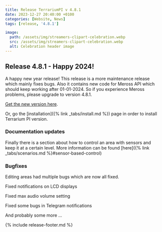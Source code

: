 ```yaml
---
title: Release TerrariumPI v 4.8.1
date: 2023-12-27 20:40:00 +0100
categories: [Website, News]
tags: [release, '4.8.1']

image:
  path: /assets/img/streamers-clipart-celebration.webp
  src: /assets/img/streamers-clipart-celebration.webp
  alt: Celebration header image
---
```


## Release 4.8.1 - Happy 2024!

A happy new year release! This release is a more maintenance release which mainly fixes bugs. Also it contains new code for Meross API which should keep working after 01-01-2024. So if you experience Meross problems, please upgrade to version 4.8.1.

[Get the new version here](https://github.com/theyosh/TerrariumPI/releases/tag/4.8.1).

Or, go the [installation]({% link _tabs/install.md %}) page in order to install Terrarium PI version.

### Documentation updates

Finally there is a section about how to control an area with sensors and keep it at a certain level. More information can be found [here]({% link _tabs/scenarios.md %}#sensor-based-control)

### Bugfixes

Editing areas had multiple bugs which are now all fixed.

Fixed notifications on LCD displays

Fixed max audio volume setting

Fixed some bugs in Telegram notifications

And probably some more ...

{% include release-footer.md %}
